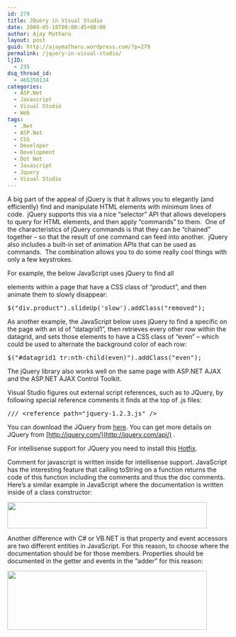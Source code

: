 ```yaml
---
id: 279
title: JQuery in Visual Studio
date: 2009-05-18T00:00:45+00:00
author: Ajay Matharu
layout: post
guid: http://ajaymatharu.wordpress.com/?p=279
permalink: /jquery-in-visual-studio/
ljID:
  - 235
dsq_thread_id:
  - 465358134
categories:
  - ASP.Net
  - Javascript
  - Visual Studio
  - Web
tags:
  - .Net
  - ASP.Net
  - CSS
  - Developer
  - Development
  - Dot Net
  - Javascript
  - Jquery
  - Visual Studio
---
```

A big part of the appeal of jQuery is that it allows you to elegantly (and efficiently) find and manipulate HTML elements with minimum lines of code.  jQuery supports this via a nice &#8220;selector&#8221; API that allows developers to query for HTML elements, and then apply &#8220;commands&#8221; to them.  One of the characteristics of jQuery commands is that they can be &#8220;chained&#8221; together &#8211; so that the result of one command can feed into another.  jQuery also includes a built-in set of animation APIs that can be used as commands.  The combination allows you to do some really cool things with only a few keystrokes.

For example, the below JavaScript uses jQuery to find all <div> elements within a page that have a CSS class of &#8220;product&#8221;, and then animate them to slowly disappear:

<pre class="javascript">$("div.product").slideUp('slow').addClass("removed");</pre>

As another example, the JavaScript below uses jQuery to find a specific <table> on the page with an id of &#8220;datagrid1&#8221;, then retrieves every other <tr> row within the datagrid, and sets those <tr> elements to have a CSS class of &#8220;even&#8221; &#8211; which could be used to alternate the background color of each row:

<pre class="javascript">$("#datagrid1 tr:nth-child(even)").addClass("even");</pre>

The jQuery library also works well on the same page with ASP.NET AJAX and the ASP.NET AJAX Control Toolkit.

Visual Studio figures out external script references, such as to JQuery, by following special reference comments it finds at the top of .js files:

<pre>/// &lt;reference path="jquery-1.2.3.js" /&gt;</pre>

You can download the JQuery from <a href="http://code.google.com/p/jqueryjs/downloads/detail?name=jquery-1.2.6.js&downloadBtn=%3CSPAN%3EDownload%3C%2FSPAN%3E" target="_blank">here</a>. You can get more details on JQuery from [http://jquery.com/](http://jquery.com/api/) .

For intellisense support for JQuery you need to install this <a href="https://connect.microsoft.com/VisualStudio/Downloads/DownloadDetails.aspx?DownloadID=10826" target="_blank">Hotfix</a>.

Comment for javascript is written inside for intellisense support. JavaScript has the interesting feature that calling toString on a function returns the code of this function including the comments and thus the doc comments. Here&#8217;s a similar example in JavaScript where the documentation is written inside of a class constructor:

[<img class="aligncenter size-full wp-image-280" title="jsintellisense" src="http://ajaymatharu.files.wordpress.com/2008/10/jsintellisense.png" alt="" width="450" height="59" />](http://ajaymatharu.files.wordpress.com/2008/10/jsintellisense.png)

Another difference with C# or VB.NET is that property and event accessors are two different entities in JavaScript. For this reason, to choose where the documentation should be for those members. Properties should be documented in the getter and events in the &#8220;adder&#8221; for this reason:

[<img class="aligncenter size-full wp-image-281" title="js" src="http://ajaymatharu.files.wordpress.com/2008/10/js.png" alt="" width="450" height="133" />](http://ajaymatharu.files.wordpress.com/2008/10/js.png)